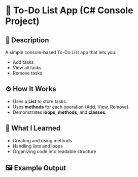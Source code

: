 # 📝 To-Do List App (C# Console Project)

## 📖 Description
A simple console-based To-Do List app that lets you:
- Add tasks
- View all tasks
- Remove tasks

## ⚙️ How It Works
- Uses a **List<string>** to store tasks.
- Uses **methods** for each operation (Add, View, Remove).
- Demonstrates **loops**, **methods**, and **classes**.

## 🧠 What I Learned
- Creating and using methods
- Handling lists and loops
- Organizing code into readable structure

## 🖼️ Example Output
